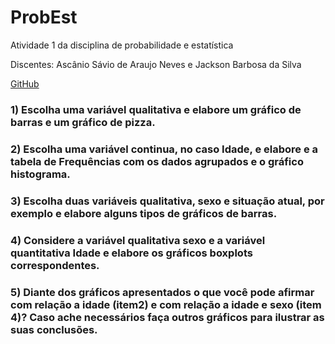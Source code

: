 # ProbEst

Atividade 1 da disciplina de probabilidade e estatística
  
  Discentes: Ascânio Sávio de Araujo Neves e Jackson Barbosa da Silva
  
  [GitHub](http://github.com)

### 1) Escolha uma variável qualitativa e elabore um gráfico de barras e um gráfico de pizza.
### 2) Escolha uma variável continua, no caso Idade, e elabore e a tabela de Frequências com os dados agrupados e o gráfico histograma.
### 3) Escolha duas variáveis qualitativa, sexo e situação atual, por exemplo e elabore alguns tipos de gráficos de barras.
### 4) Considere a variável qualitativa sexo e a variável quantitativa Idade e elabore os gráficos boxplots correspondentes.
### 5) Diante dos gráficos apresentados o que você pode afirmar com relação a idade (item2) e com relação a idade e sexo (item 4)? Caso ache necessários faça outros gráficos para ilustrar as suas conclusões.
